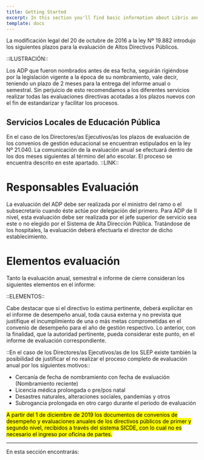 ```yaml
---
title: Getting Started
excerpt: In this section you'll find basic information about Libris and how to use it.
template: docs
---
```

La modificación legal del 20 de octubre de 2016 a la ley Nº 19.882 introdujo los siguientes plazos para la evaluación de Altos Directivos Públicos.

::ILUSTRACIÓN::

Los ADP que fueron nombrados antes de esa fecha, seguirán rigiéndose por la legislación vigente a la época de su nombramiento, vale decir, teniendo un plazo de 2 meses para la entrega del informe anual o semestral. Sin perjuicio de esto recomendamos a los diferentes servicios realizar todas las evaluaciones directivas acotadas a los plazos nuevos con el fin de estandarizar y facilitar los procesos.

## Servicios Locales de Educación Pública
En el caso de los Directores/as Ejecutivos/as los plazos de evaluación de los convenios de gestión educacional se encuentran estipulados en la ley Nº 21.040. La comunicación de la evaluación anual se efectuará dentro de los dos meses siguientes al término del año escolar.
El proceso se encuentra descrito en este apartado.
::LINK::

# Responsables Evaluación
La evaluación del ADP debe ser realizada por el ministro del ramo o el subsecretario cuando éste actúe por delegación del primero. Para ADP de II nivel, esta evaluación debe ser realizada por el jefe superior de servicio sea este o no elegido por el Sistema de Alta Dirección Pública. 
Tratándose de los hospitales, la evaluación deberá efectuarla el director de dicho establecimiento.

# Elementos evaluación
Tanto la evaluación anual, semestral e informe de cierre consideran los siguientes elementos en el informe:

::ELEMENTOS::

Cabe destacar que si el directivo lo estima pertinente, deberá explicitar en el informe de desempeño anual, toda causa externa y no prevista que justifique el incumplimiento de una o más metas comprometidas en el convenio de desempeño para el año de gestión respectivo. Lo anterior, con la finalidad, que la autoridad pertinente, pueda considerar este punto, en el informe de evaluación correspondiente.

::En el caso de los Directores/as Ejecutivos/as de los SLEP existe también la posibilidad de justificar el no realizar el proceso completo de evaluación anual por los siguientes motivos::
* Cercanía de fecha de nombramiento con fecha de evaluación (Nombramiento reciente)
* Licencia médica prolongada o pre/pos natal 
* Desastres naturales, alteraciones sociales, pandemias y otros
* Subrogancia prolongada en otro cargo durante el periodo de evaluación

<mark>A partir del 1 de diciembre de 2019 los documentos de convenios de desempeño y evaluaciones anuales de los directivos públicos de primer y segundo nivel, recibidos a través del sistema SICDE, con lo cual no es necesario el ingreso por oficina de partes.</mark>

***

En esta sección encontrarás: